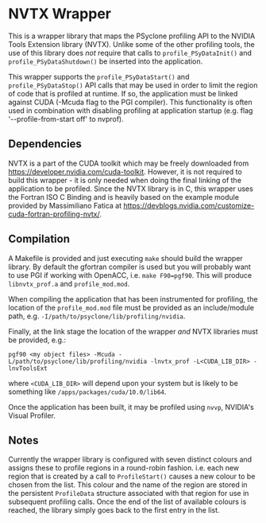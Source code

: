# NVTX Wrapper

This is a wrapper library that maps the PSyclone profiling API to the
NVIDIA Tools Extension library (NVTX). Unlike some of the other
profiling tools, the use of this library does *not* require that calls
to `profile_PSyDataInit()` and `profile_PSyDataShutdown()` be inserted
into the application.

This wrapper supports the `profile_PSyDataStart()` and
`profile_PSyDataStop()` API calls that may be used in order to limit
the region of code that is profiled at runtime. If so, the application
must be linked against CUDA (-Mcuda flag to the PGI compiler). This
functionality is often used in combination with disabling profiling
at application startup (e.g. flag '--profile-from-start off' to nvprof).

## Dependencies

NVTX is a part of the CUDA toolkit which may be freely downloaded from
https://developer.nvidia.com/cuda-toolkit. However, it is not required
to build this wrapper - it is only needed when doing the final linking
of the application to be profiled. Since the NVTX library is in C,
this wrapper uses the Fortran ISO C Binding and is heavily based on
the example module provided by Massimiliano Fatica at
https://devblogs.nvidia.com/customize-cuda-fortran-profiling-nvtx/.

## Compilation

A Makefile is provided and just executing `make` should build the wrapper
library. By default the gfortran compiler is used but you will probably
want to use PGI if working with OpenACC, i.e. `make F90=pgf90`. This will
produce `libnvtx_prof.a` and `profile_mod.mod`.

When compiling the application that has been instrumented for
profiling, the location of the `profile_mod.mod` file must be provided
as an include/module path, e.g. `-I/path/to/psyclone/lib/profiling/nvidia`.

Finally, at the link stage the location of the wrapper *and* NVTX
libraries must be provided, e.g.:

    pgf90 <my object files> -Mcuda -L/path/to/psyclone/lib/profiling/nvidia -lnvtx_prof -L<CUDA_LIB_DIR> -lnvToolsExt

where `<CUDA_LIB_DIR>` will depend upon your system but is likely to be
something like `/apps/packages/cuda/10.0/lib64`.

Once the application has been built, it may be profiled using `nvvp`,
NVIDIA's Visual Profiler.

## Notes

Currently the wrapper library is configured with seven distinct
colours and assigns these to profile regions in a round-robin
fashion. i.e. each new region that is created by a call to `ProfileStart()`
causes a new colour to be chosen from the list.  This colour and the
name of the region are stored in the persistent `ProfileData` structure
associated with that region for use in subsequent profiling calls. Once the
end of the list of available colours is reached, the library simply goes
back to the first entry in the list.


